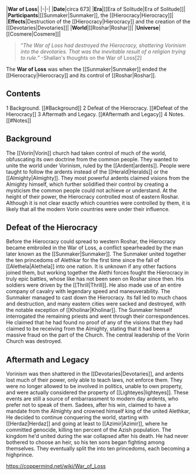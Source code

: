 |**War of Loss**|
|-|-|
|**Date**|circa 673|
|**Era**|[[Era of Solitude\|Era of Solitude]]|
|**Participants**|[[Sunmaker\|Sunmaker]], the [[Hierocracy\|Hierocracy]]|
|**Effects**|Destruction of the [[Hierocracy\|Hierocracy]] and the creation of the [[Devotaries\|Devotaries]]|
|**World**|[[Roshar\|Roshar]]|
|**Universe**|[[Cosmere\|Cosmere]]|

>“*The War of Loss had destroyed the Hierocracy, shattering Vorinism into the devotaries. That was the inevitable result of a religion trying to rule.*”
\-Shallan's thoughts on the War of Loss[2]


The **War of Loss** was when the [[Sunmaker\|Sunmaker]] ended the [[Hierocracy\|Hierocracy]] and its control of [[Roshar\|Roshar]].

## Contents

1 Background. [[#Background]] 
2 Defeat of the Hierocracy. [[#Defeat of the Hierocracy]] 
3 Aftermath and Legacy. [[#Aftermath and Legacy]] 
4 Notes. [[#Notes]] 


## Background

The [[Vorin\|Vorin]] church had taken control of much of the world, obfuscating its own doctrine from the common people. They wanted to unite the world under Vorinism, ruled by the [[Ardent\|ardents]]. People were taught to follow the ardents instead of the [[Herald\|Heralds]] or the [[Almighty\|Almighty]]. They most powerful ardents claimed visions from the Almighty himself, which further solidified their control by creating a mysticism the common people could not achieve or understand. At the height of their power, the Hierocracy controlled most of eastern Roshar. Although it is not clear exactly which countries were controlled by them, it is likely that all the modern Vorin countries were under their influence.

## Defeat of the Hierocracy
Before the Hierocracy could spread to western Roshar, the Hierocracy became embroiled in the War of Loss, a conflict spearheaded by the man later known as the [[Sunmaker\|Sunmaker]]. The Sunmaker united together the ten princedoms of Alethkar for the first time since the fall of [[Alethela\|Alethela]] into one nation. It is unknown if any other factions joined them, but working together the Alethi forces fought the Hierocracy in truly epic battles, whose like has not been seen on Roshar since then. His soldiers were driven by the [[Thrill\|Thrill]]. He also made use of an entire company of cavalry with legendary speed and maneuverability. The Sunmaker managed to cast down the Hierocracy. Its fall led to much chaos and destruction, and many eastern cities were sacked and destroyed, with the notable exception of [[Kholinar\|Kholinar]].
The Sunmaker himself interrogated the remaining priests and went through their correspondences. He claimed that he had found no proof of any of the visions that they had claimed to be receiving from the Almighty, stating that it had been a massive fraud on the part of the Church. The central leadership of the Vorin Church was destroyed.

## Aftermath and Legacy
Vorinism was then shattered in the [[Devotaries\|Devotaries]], and ardents lost much of their power, only able to teach laws, not enforce them. They were no longer allowed to be involved in politics, unable to own property, and were actually considered the property of [[Lighteyes\|lighteyes]]. These events are still a source of embarrassment to modern day ardents, who prefer not to speak of them.
Sadees, after his win, claimed to have a mandate from the Almighty and crowned himself king of the united Alethkar, He decided to continue conquering the world, starting with [[Herdaz\|Herdaz]] and going at least to [[Azimir\|Azimir]], where he committed genocide, killing ten percent of the Azish population. The kingdom he'd united during the war collapsed after his death. He had never bothered to choose an heir, so his ten sons began fighting among themselves. They eventually split the into ten princedoms, each becoming a highprince.



https://coppermind.net/wiki/War_of_Loss